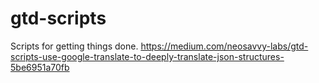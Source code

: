 # gtd-scripts
Scripts for getting things done.
https://medium.com/neosavvy-labs/gtd-scripts-use-google-translate-to-deeply-translate-json-structures-5be6951a70fb
